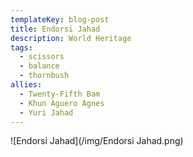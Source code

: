 ```yaml
---
templateKey: blog-post
title: Endorsi Jahad
description: World Heritage
tags:
  - scissors
  - balance
  - thornbush
allies:
  - Twenty-Fifth Bam
  - Khun Aguero Agnes
  - Yuri Jahad
---
```

![Endorsi Jahad](/img/Endorsi Jahad.png)